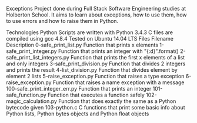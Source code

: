 Exceptions Project done during Full Stack Software Engineering studies at Holberton School. It aims to learn about exceptions, how to use them, how to use errors and how to raise them in Python.

Technologies Python Scripts are written with Python 3.4.3 C files are compiled using gcc 4.8.4 Tested on Ubuntu 14.04 LTS Files Filename Description 0-safe_print_list.py Function that prints x elements 1-safe_print_integer.py Function that prints an integer with "{:d}".format() 2-safe_print_list_integers.py Function that prints the first x elements of a list and only integers 3-safe_print_division.py Function that divides 2 integers and prints the result 4-list_division.py Function that divides element by element 2 lists 5-raise_exception.py Function that raises a type exception 6-raise_exception.py Function that raises a name exception with a message 100-safe_print_integer_err.py Function that prints an integer 101-safe_function.py Function that executes a function safely 102-magic_calculation.py Function that does exactly the same as a Python bytecode given 103-python.c C functions that print some basic info about Python lists, Python bytes objects and Python float objects
